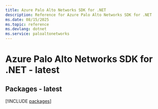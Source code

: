 ```yaml
---
title: Azure Palo Alto Networks SDK for .NET
description: Reference for Azure Palo Alto Networks SDK for .NET
ms.date: 08/15/2025
ms.topic: reference
ms.devlang: dotnet
ms.service: paloaltonetworks
---
```

# Azure Palo Alto Networks SDK for .NET - latest
## Packages - latest
[!INCLUDE [packages](palo-alto-networks-index.md)]